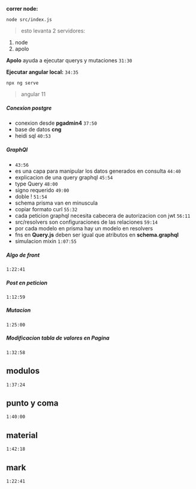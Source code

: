 **correr node:**
```
node src/index.js
```
> esto levanta 2 servidores:
1. node
2. apolo

**Apolo** ayuda a ejecutar querys y mutaciones `31:30`


**Ejecutar angular local:** `34:35`
```
npx ng serve
```
> angular 11

##### Conexion postgre
- conexion desde **pgadmin4** `37:50`
- base de datos **cng**
- heidi sql `40:53`

##### GraphQl
- `43:56`
- es una capa para manipular los datos generados en consulta `44:40`
- explicacion de una query graphql `45:54`
- type Query `48:00`
- signo requerido `49:00`
- doble ! `51:54`
- schema prisma van en minuscula
- copiar formato curl `55:32`
- cada peticion graphql necesita cabecera de autorizacion con jwt `56:11`
- src/resolvers son configuraciones de las relaciones `59:14`
- por cada modelo en prisma hay un modelo en resolvers
- fns en **Query.js** deben ser igual que atributos en **schema.graphql**
- simulacion mixin `1:07:55`

##### Algo de front
`1:22:41`

##### Post en peticion
`1:12:59`

##### Mutacion
`1:25:00`

##### Modificacion tabla de valores en Pagina
`1:32:58`

## modulos
`1:37:24`

## punto y coma
`1:40:00`

## material
`1:42:18`

## mark
`1:22:41`

